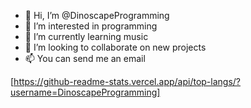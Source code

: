 - 👋 Hi, I’m @DinoscapeProgramming
- 👀 I’m interested in programming
- 🌱 I’m currently learning music
- 💞️ I’m looking to collaborate on new projects
- 📫 You can send me an email

[https://github-readme-stats.vercel.app/api/top-langs/?username=DinoscapeProgramming]
